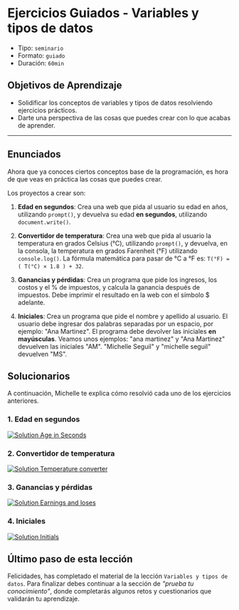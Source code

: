 # Ejercicios Guiados - Variables y tipos de datos

- Tipo: `seminario`
- Formato: `guiado`
- Duración: `60min`

## Objetivos de Aprendizaje

- Solidificar los conceptos de variables y tipos de datos resolviendo ejercicios
  prácticos.
- Darte una perspectiva de las cosas que puedes crear con lo que acabas de
  aprender.

***

## Enunciados

Ahora que ya conoces ciertos conceptos base de la programación, es hora de que
veas en práctica las cosas que puedes crear.

Los proyectos a crear son:

1. **Edad en segundos**: Crea una web que pida al usuario su edad en años,
   utilizando `prompt()`, y devuelva su edad **en segundos**, utilizando
   `document.write()`.
2. **Convertidor de temperatura**: Crea una web que pida al usuario la
   temperatura en grados Celsius (°C), utilizando `prompt()`, y devuelva, en la
   consola, la temperatura en grados Farenheit (°F) utilizando `console.log()`.
   La fórmula matemática para pasar de °C a °F es:
   `T(°F) = ( T(°C) × 1.8 ) + 32`.
3. **Ganancias y pérdidas**: Crea un programa que pide los ingresos, los costos
   y el % de impuestos, y calcula la ganancia después de impuestos. Debe
   imprimir el resultado en la web con el símbolo $ adelante.

4. **Iniciales**: Crea un programa que pide el nombre y apellido al usuario. El
   usuario debe ingresar dos palabras separadas por un espacio, por ejemplo:
   "Ana Martinez". El programa debe devolver las iniciales **en mayúsculas**.
   Veamos unos ejemplos: "ana martinez" y "Ana Martinez" devuelven las iniciales
   "AM". "Michelle Seguil" y "michelle seguil" devuelven "MS".

## Solucionarios

A continuación, Michelle te explica cómo resolvió cada uno de los ejercicios
anteriores.

### 1. Edad en segundos

[![Solution Age in Seconds](https://i.ytimg.com/vi/1IZT_7EfRMw/0.jpg)](https://www.youtube.com/watch?v=1IZT_7EfRMw)

### 2. Convertidor de temperatura

[![Solution Temperature converter](https://i.ytimg.com/vi/Ix6VLiBcABw/0.jpg)](https://www.youtube.com/watch?v=Ix6VLiBcABw)

### 3. Ganancias y pérdidas

[![Solution Earnings and loses](https://i.ytimg.com/vi/2WtBw8eC0us/0.jpg)](https://www.youtube.com/watch?v=2WtBw8eC0us)

### 4. Iniciales

[![Solution Initials](https://i.ytimg.com/vi/E5ozw3b6iM4/0.jpg)](https://www.youtube.com/watch?v=E5ozw3b6iM4)

## Último paso de esta lección

Felicidades, has completado el material de la lección
`Variables y tipos de datos`. Para finalizar debes continuar a la sección de
_"prueba tu conocimiento"_, donde completarás algunos retos y cuestionarios que
validarán tu aprendizaje.
